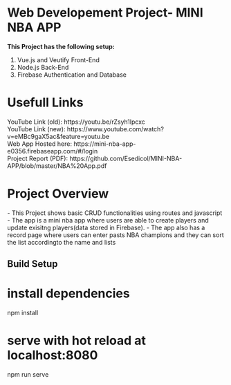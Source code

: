 # Web Developement Project- MINI NBA APP
**This Project has the following setup:**
<ol>
  <li>Vue.js and Veutify Front-End</li>  
  <li>Node.js Back-End</li>  
  <li>Firebase Authentication and Database</li>  
</ol>
<h1>Usefull Links</h1>
YouTube Link (old): https://youtu.be/rZsyh1lpcxc<br> 
YouTube Link (new): https://www.youtube.com/watch?v=eMBc9gaX5ac&feature=youtu.be <br>
Web App Hosted here: https://mini-nba-app-e0356.firebaseapp.com/#/login <br>
Project Report (PDF): https://github.com/Esedicol/MINI-NBA-APP/blob/master/NBA%20App.pdf
<br>
<h1> Project Overview </h1>
<p>
  - This Project shows basic CRUD functionalities using routes and javascript<br>
  - The app is a mini nba app where users are able to create players and update exisitng players(data stored in Firebase).
  - The app also has a record page where users can enter pasts NBA champions and they can sort the list accordingto the name and lists


## Build Setup
# install dependencies
npm install

# serve with hot reload at localhost:8080
npm run serve
